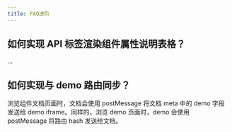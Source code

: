 ```yaml
---
title: FAQ进阶
---
```


## 如何实现 API 标签渲染组件属性说明表格？

...

## 如何实现与 demo 路由同步？

浏览组件文档页面时，文档会使用 postMessage 将文档 meta 中的 demo 字段发送给 demo iframe。同样的，浏览 demo 页面时，demo 会使用 postMessage 将路由 hash 发送给文档。
